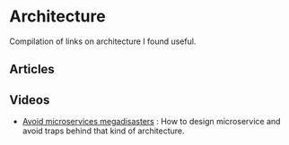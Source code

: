 # Architecture

Compilation of links on architecture I found useful.

## Articles

## Videos
* [Avoid microservices megadisasters](https://www.youtube.com/watch?v=gfh-VCTwMw8&feature=youtu.be) :
How to design microservice and avoid traps behind that kind of architecture.